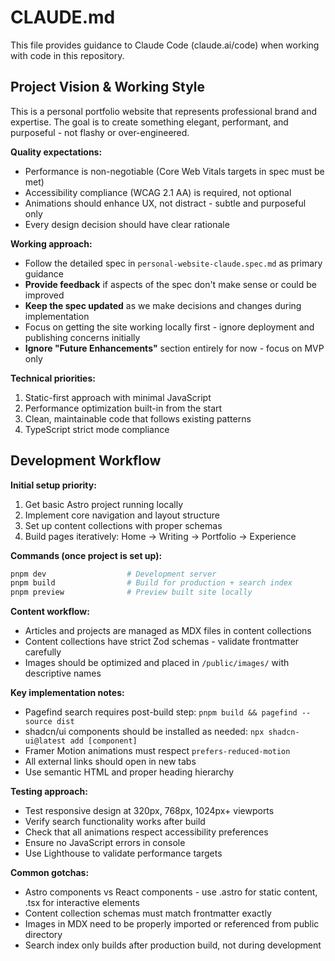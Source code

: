 # CLAUDE.md

This file provides guidance to Claude Code (claude.ai/code) when working with code in this repository.

## Project Vision & Working Style

This is a personal portfolio website that represents professional brand and expertise. The goal is to create something elegant, performant, and purposeful - not flashy or over-engineered.

**Quality expectations:**
- Performance is non-negotiable (Core Web Vitals targets in spec must be met)
- Accessibility compliance (WCAG 2.1 AA) is required, not optional
- Animations should enhance UX, not distract - subtle and purposeful only
- Every design decision should have clear rationale

**Working approach:**
- Follow the detailed spec in `personal-website-claude.spec.md` as primary guidance
- **Provide feedback** if aspects of the spec don't make sense or could be improved
- **Keep the spec updated** as we make decisions and changes during implementation
- Focus on getting the site working locally first - ignore deployment and publishing concerns initially
- **Ignore "Future Enhancements"** section entirely for now - focus on MVP only

**Technical priorities:**
1. Static-first approach with minimal JavaScript
2. Performance optimization built-in from the start
3. Clean, maintainable code that follows existing patterns
4. TypeScript strict mode compliance

## Development Workflow

**Initial setup priority:**
1. Get basic Astro project running locally
2. Implement core navigation and layout structure
3. Set up content collections with proper schemas
4. Build pages iteratively: Home → Writing → Portfolio → Experience

**Commands (once project is set up):**
```bash
pnpm dev                  # Development server
pnpm build                # Build for production + search index
pnpm preview              # Preview built site locally
```

**Content workflow:**
- Articles and projects are managed as MDX files in content collections
- Content collections have strict Zod schemas - validate frontmatter carefully
- Images should be optimized and placed in `/public/images/` with descriptive names

**Key implementation notes:**
- Pagefind search requires post-build step: `pnpm build && pagefind --source dist`
- shadcn/ui components should be installed as needed: `npx shadcn-ui@latest add [component]`
- Framer Motion animations must respect `prefers-reduced-motion`
- All external links should open in new tabs
- Use semantic HTML and proper heading hierarchy

**Testing approach:**
- Test responsive design at 320px, 768px, 1024px+ viewports
- Verify search functionality works after build
- Check that all animations respect accessibility preferences
- Ensure no JavaScript errors in console
- Use Lighthouse to validate performance targets

**Common gotchas:**
- Astro components vs React components - use .astro for static content, .tsx for interactive elements
- Content collection schemas must match frontmatter exactly
- Images in MDX need to be properly imported or referenced from public directory
- Search index only builds after production build, not during development